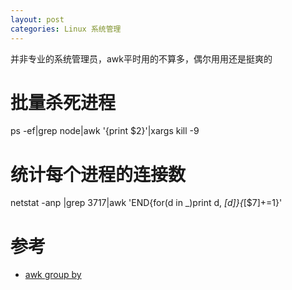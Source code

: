 ```yaml
---
layout: post
categories: Linux 系统管理
---
```


并非专业的系统管理员，awk平时用的不算多，偶尔用用还是挺爽的

# 批量杀死进程
ps -ef|grep node|awk '{print $2}'|xargs kill -9 

# 统计每个进程的连接数

netstat -anp |grep 3717|awk 'END{for(d in _)print d, _[d]}{_[$7]+=1}'


# 参考
- [awk group by](https://www.unix.com/shell-programming-and-scripting/110042-awk-group.html)